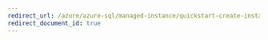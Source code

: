 ```yaml
---
redirect_url: /azure/azure-sql/managed-instance/quickstart-create-instance
redirect_document_id: true
---
```


